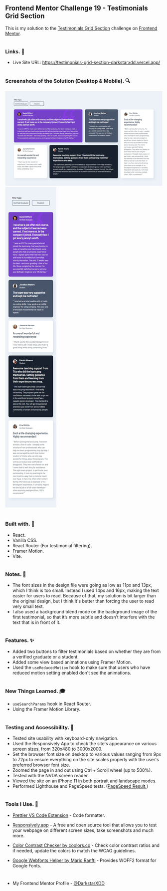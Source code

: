 ## Frontend Mentor Challenge 19 - Testimonials Grid Section

This is my solution to the [Testimonials Grid Section](https://www.frontendmentor.io/challenges/testimonials-grid-section-Nnw6J7Un7) challenge on [Frontend Mentor](https://www.frontendmentor.io/).

#

### Links. 🔗

- Live Site URL: https://testimonials-grid-section-darkstarxdd.vercel.app/

#

### Screenshots of the Solution (Desktop & Mobile). 🔍

![](./solution_screenshots/screenshot_desktop.jpeg)
![](./solution_screenshots/screenshot_mobile.jpeg)

#

### Built with. 🔨

- React.
- Vanilla CSS.
- React Router (For testimonial filtering).
- Framer Motion.
- Vite.

#

### Notes. 📌

- The font sizes in the design file were going as low as 11px and 13px, which I think is too small. Instead I used 14px and 16px, making the text easier for users to read. Because of that, my solution is bit larger than the original design, but I think it's better than forcing the user to read very small text.
- I also used a background blend mode on the background image of the first testimonial, so that it’s more subtle and doesn’t interfere with the text that is in front of it.

#

### Features. ✨

- Added two buttons to filter testimonials based on whether they are from a verified graduate or a student.
- Added some view based animations using Framer Motion.
- Used the `useReducedMotion` hook to make sure that users who have reduced motion setting enabled don't see the animations.

#

### New Things Learned. 🎓

- `useSearchParams` hook in React Router.
- Using the Framer Motion Library.

#

### Testing and Accessibility. 🧪

- Tested site usability with keyboard-only navigation.
- Used the Responsively App to check the site's appearance on various screen sizes, from 320x480 to 3000x2000.
- Set the browser font size on desktop to various values ranging from 9px to 72px to ensure everything on the site scales properly with the user's preferred browser font size.
- Zoomed the page in and out using Ctrl + Scroll wheel (up to 500%).
- Tested with the NVDA screen reader.
- Viewed the site on an iPhone 11 in both portrait and landscape modes.
- Performed Lighthouse and PageSpeed tests. ([PageSpeed Result.](https://pagespeed.web.dev/analysis/https-testimonials-grid-section-darkstarxdd-vercel-app/v0oap08hqr?form_factor=mobile))

#

### Tools I Use. 🔧

- [Prettier VS Code Extension](https://marketplace.visualstudio.com/items?itemName=esbenp.prettier-vscode) - Code formatter.

- [Responsively.app](https://responsively.app/) - A free and open source tool that allows you to test your webpage on different screen sizes, take screenshots and much more.

- [Color Contrast Checker by coolors.co](https://coolors.co/contrast-checker/112a46-acc8e5) - Check color contrast ratios and if needed, update the colors to match the WCAG guidelines.

- [Google Webfonts Helper by Mario Ranftl](https://gwfh.mranftl.com/fonts) - Provides WOFF2 format for Google Fonts.

#

- My Frontend Mentor Profile - [@DarkstarXDD](https://www.frontendmentor.io/profile/DarkstarXDD)
